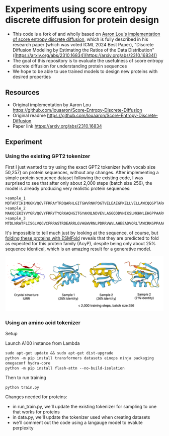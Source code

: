 # Experiments using score entropy discrete diffusion for protein design 

- This code is a fork of and wholly based on [Aaron Lou's implementation of score entropy discrete diffusion](https://github.com/louaaron/Score-Entropy-Discrete-Diffusion), which is fully described in his research paper (which was voted ICML 2024 Best Paper), "Discrete Diffusion Modeling by Estimating the Ratios of the Data Distribution" ([https://arxiv.org/abs/2310.16834](https://arxiv.org/abs/2310.16834))
- The goal of this repository is to evaluate the usefulness of score entropy discrete diffusion for understanding protein sequences
- We hope to be able to use trained models to design new proteins with desired properties 


## Resources  

- Original implementation by Aaron Lou https://github.com/louaaron/Score-Entropy-Discrete-Diffusion 
- Original readme https://github.com/louaaron/Score-Entropy-Discrete-Diffusion 
- Paper link https://arxiv.org/abs/2310.16834


## Experiment 

### Using the existing GPT2 tokenizer

First I just wanted to try using the exact GPT2 tokenizer (with vocab size 50,257) on protein sequences, without any changes. After implementing a simple protein sequence dataset following the existing code, I was surprised to see that after only about 2,000 steps (batch size 256), the model is already producing very realistic protein sequences: 

```
>sample_1
MDTARTIHIMKGKVQGVFFRRAYTRDQARHLGITGWVRNKPDGTVELEAEGPKELLVELLAWCQQGPTARADVDDVDKVIWEPARGIKDFIIR
>sample_2
MAKQCEKIYVYGRVQGVYFRRYTYQRKAQHGITGYAKNLNDVEVLASGQDDVNIKSLMKHWLEHGPPAARVDHVEKTIEYRGRYDSFKIRY
>sample_3
MTDLNRATFLISGLVQGVCFRRASTRDEARRLGVHGWVRNLPDRRVWVLAHEEADVQRLTAWCRKGPPAAKVTEITEREAPGILEGQFLIRGSSDLDRFHVPAG
```

It's impossible to tell much just by looking at the sequence, of course, but [folding these proteins with ESMFold](https://esmatlas.com/resources?action=fold) reveals that they are predicted to fold as expected for this protein family (AcyP), despite being only about 25% sequence identical, which is an amazing result for a generative model. 

![Samples from the SEDD model at 2,000 steps](img/folded.png)


### Using an amino acid tokenizer 

Setup

Launch A100 instance from Lambda

```
sudo apt-get update && sudo apt-get dist-upgrade
python -m pip install transformers datasets einops ninja packaging omegaconf hydra-core 
python -m pip install flash-attn --no-build-isolation
```

Then to run training 

```shell 
python train.py 
```

Changes needed for proteins: 

- in run_train.py, we'll update the existing tokenizer for sampling to one that works for proteins 
- in data.py, we'll update the tokenizer used when creating datasets 
- we'll comment out the code using a langauge model to evalute perplexity

